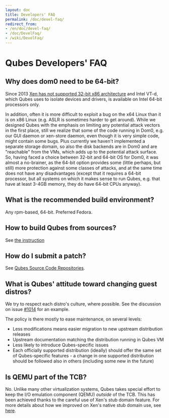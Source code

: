 ```yaml
---
layout: doc
title: Developers' FAQ
permalink: /doc/devel-faq/
redirect_from:
- /en/doc/devel-faq/
- /doc/DevelFaq/
- /wiki/DevelFaq/
---
```


Qubes Developers' FAQ
=====================

Why does dom0 need to be 64-bit?
--------------------------------

Since 2013 [Xen has not supported 32-bit x86 architecture](https://wiki.xenproject.org/wiki/Xen_Project_Release_Features) and Intel VT-d, which Qubes uses to isolate devices and drivers, is available on Intel 64-bit processors only.

In addition, often it is more difficult to exploit a bug on the x64 Linux than it is on x86 Linux (e.g. ASLR is sometimes harder to get around). While we designed Qubes with the emphasis on limiting any potential attack vectors in the first place, still we realize that some of the code running in Dom0, e.g. our GUI daemon or xen-store daemon, even though it is very simple code, might contain some bugs. Plus currently we haven't implemented a separate storage domain, so also the disk backends are in Dom0 and are "reachable" from the VMs, which adds up to the potential attack surface. So, having faced a choice between 32-bit and 64-bit OS for Dom0, it was almost a no-brainer, as the 64-bit option provides some (little perhaps, but still) more protection against some classes of attacks, and at the same time does not have any disadvantages (except that it requires a 64-bit processor, but all systems on which it makes sense to run Qubes, e.g. that have at least 3-4GB memory, they do have 64-bit CPUs anyway).

What is the recommended build environment?
------------------------------------------

Any rpm-based, 64-bit. Preferred Fedora.

How to build Qubes from sources?
--------------------------------

See [the instruction](/doc/qubes-builder/)

How do I submit a patch?
------------------------

See [Qubes Source Code Repositories](/doc/source-code/).

What is Qubes' attitude toward changing guest distros?
------------------------------------------------------

We try to respect each distro's culture, where possible. See the discussion on
issue [#1014](https://github.com/QubesOS/qubes-issues/issues/1014) for an
example.

The policy is there mostly to ease maintenance, on several levels:

 * Less modifications means easier migration to new upstream distribution
   releases
 * Upstream documentation matching the distribution running in Qubes VM
 * Less likely to introduce Qubes-specific issues
 * Each officially supported distribution (ideally) should offer the same set of
   Qubes-specific features - a change in one supported distribution should be
   followed also in others (including some new in the future)

Is QEMU part of the TCB?
------------------------

No. Unlike many other virtualization systems, Qubes takes special effort to keep
the I/O emulation component (QEMU) _outside_ of the TCB. This has been achieved
thanks to the careful use of Xen's stub domain feature. For more details about
how we improved on Xen's native stub domain use, see
[here](https://blog.invisiblethings.org/2012/03/03/windows-support-coming-to-qubes.html).


